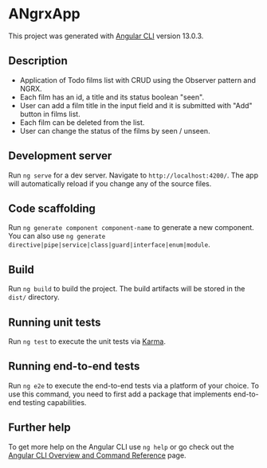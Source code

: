 # ANgrxApp

This project was generated with [Angular CLI](https://github.com/angular/angular-cli) version 13.0.3.

## Description

* Application of Todo films list with CRUD using the Observer pattern and NGRX.
* Each film has an id, a title and its status boolean "seen".
* User can add a film title in the input field and it is submitted with "Add" button in films list.
* Each film can be deleted from the list.
* User can change the status of the films by seen / unseen.

## Development server

Run `ng serve` for a dev server. Navigate to `http://localhost:4200/`. The app will automatically reload if you change any of the source files.

## Code scaffolding

Run `ng generate component component-name` to generate a new component. You can also use `ng generate directive|pipe|service|class|guard|interface|enum|module`.

## Build

Run `ng build` to build the project. The build artifacts will be stored in the `dist/` directory.

## Running unit tests

Run `ng test` to execute the unit tests via [Karma](https://karma-runner.github.io).

## Running end-to-end tests

Run `ng e2e` to execute the end-to-end tests via a platform of your choice. To use this command, you need to first add a package that implements end-to-end testing capabilities.

## Further help

To get more help on the Angular CLI use `ng help` or go check out the [Angular CLI Overview and Command Reference](https://angular.io/cli) page.
